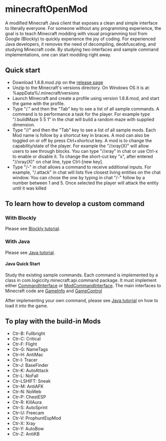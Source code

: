 # minecraftOpenMod

A modified Minecraft Java client that exposes a clean and simple interface to literally everyone. For someone without any programming experience, the goal is to teach Minecraft modding with visual programming tool from Google (Blockly) to quickly experience the joy of coding. For experienced Java developers, it removes the need of decompiling, deobfuscating, and studying Minecraft code. By studying two interfaces and sample command implementations, one can start modding right away.

## Quick start

* Download 1.8.8.mod.zip on the [release page](https://github.com/minecraftkids/minecraftOpenMod/releases)
* Unzip to the Minecraft's versions directory. On Windows OS it is at: %appData%/.minecraft/versions
* Launch Minecraft and create a profile using version 1.8.8.mod, and start the game with the profile.
* Type "/." and then the "Tab" key to see a list of all sample commands. A command is to performance a task for the player. For example type "/.buildMaze 5 5 1" in the chat will build a random maze with supplied dimension.
* Type "//" and then the "Tab" key to see a list of all sample mods. Each Mod name is follow by a shortcut key in braces. A mod can also be toggled on or off by press Ctrl+shortcut key. A mod is to change the capability/state of the player. For example the "//xray(X)" will allow users to see through blocks. You can type "//xray" in chat or use Ctrl-x to enable or disable it. To change the short-cut key "x", after entered "//xray(X)" on chat line, type Ctrl-[new key].
* Type "/-" in chat allows a command to receive additional inputs. For example, "/.attack" in chat will lists five closest living entities on the chat window. You can chose the one by typing in chat "/-" follow by a number between 1 and 5. Once selected the player will attack the entity until it was killed

## To learn how to develop a custom command

### With Blockly
Please see [Blockly tutorial](../../wiki/Blockly-Tutorial).

### With Java
Please see [Java tutorial](../../wiki/Java-Tutorial). 

#### Java Quick Start
Study the existing sample commands. Each command is implemented by a class in com.logiccity.minecraft.api.command package. It must implement either [CommandInterface](http://minecraftkids.github.io/minecraftOpenMod/com/logiccity/minecraft/api/CommandInterface.html) or [ModCommandInterface](http://minecraftkids.github.io/minecraftOpenMod/com/logiccity/minecraft/api/ModCommandInterface.html). The main interfaces to Minecraft code are [GameInfo](http://minecraftkids.github.io/minecraftOpenMod/com/logiccity/minecraft/api/GameInfo.html) and [GameControl](http://minecraftkids.github.io/minecraftOpenMod/com/logiccity/minecraft/api/GameControl.html)

After implementing your own command, please see [Java tutorial](wiki/Java-Tutorial) on how to load it into the game. 


## To play with the build-in Mods

* Ctr-B: Fullbright
* Ctr-C: Critical
* Ctr-F: Flight
* Ctr-G: NameTags
* Ctr-H: AntiMac
* Ctr-I: Tracer
* Ctr-J: BaseFinder
* Ctr-K: AutoAttack
* Ctr-L: NoFall
* Ctr-LSHIFT: Sneak
* Ctr-M: AntiAFK
* Ctr-N: NoWeb
* Ctr-P: ChestESP
* Ctr-R: KillAura
* Ctr-S: AutoSprint
* Ctr-U: Freecam
* Ctr-V: ProphuntEspMod
* Ctr-X: Xray
* Ctr-Y: AutoBow
* Ctr-Z: AntiKB